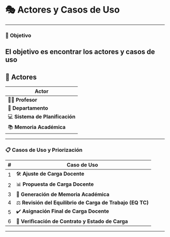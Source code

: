 # 🎭 **Actores y Casos de Uso**
---
### 🎯 **Objetivo**
El objetivo es **encontrar los actores y casos de uso** 
---

## 👥 **Actores**

| **Actor**               |  
|-------------------------|  
| 👨‍🏫 **Profesor**        |  
| 🏢 **Departamento**      |  
| 💻 **Sistema de Planificación** |  
| 📚 **Memoria Académica** |  


---

### 📋 **Casos de Uso y Priorización**

| **#** | **Caso de Uso**                                          |  
|-------|----------------------------------------------------------|  
| 1     | 🛠️ **Ajuste de Carga Docente**                          |  
| 2     | 📊 **Propuesta de Carga Docente**                        |  
| 3     | 📑 **Generación de Memoria Académica**                   |  
| 4     | ⚖️ **Revisión del Equilibrio de Carga de Trabajo (EQ TC)** |  
| 5     | ✔️ **Asignación Final de Carga Docente**                 |  
| 6     | 📜 **Verificación de Contrato y Estado de Carga**        |
---